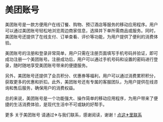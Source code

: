 # 美团账号

美团账号是一款方便用户在线订餐、购物、预订酒店等服务的移动应用程序。用户可以通过美团账号轻松地浏览周边商家信息，选择并下单所需商品或服务。同时，美团账号还提供了在线支付、订单查看、评价等功能，为用户提供了便利的消费体验。

美团账号的注册和登录非常简单，用户只需在注册页面填写手机号码并验证，即可成功注册一个美团账号。注册成功后，用户可以通过手机号码和设置的密码进行登录，随时随地享受美团账号带来的便捷服务。

另外，美团账号还提供了会员积分、优惠券等福利，用户可以通过消费累积积分，获取更多的优惠和折扣。此外，美团账号还有专属的客服团队，为用户提供在线咨询和售后服务，确保用户的消费权益。

总的来说，美团账号是一个功能强大、操作简单的移动应用程序，为用户带来了便捷的生活消费体验，是现代生活中不可或缺的好帮手。

更多 关于美团账号 请通过✈与我们联系，感谢阅读，谢谢！[点这✈里联系](https://add.k02.cc)